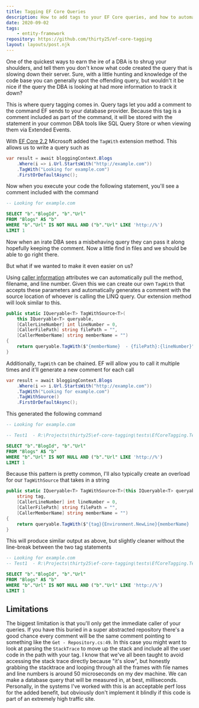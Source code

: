 ```yaml
---
title: Tagging EF Core Queries
description: How to add tags to your EF Core queries, and how to automatically give those tags better info.
date: 2020-09-02
tags:
    - entity-framework
repository: https://github.com/thirty25/ef-core-tagging
layout: layouts/post.njk
---
```


One of the quickest ways to earn the ire of a DBA is to shrug your shoulders, and tell them you don't know what code
created the query that is slowing down their server. Sure, with a little hunting and knowledge of the code base you can
generally spot the offending query, but wouldn't it be nice if the query the DBA is looking at had more information to
track it down?

This is where query tagging comes in. Query tags let you add a comment to the command EF sends to your database
provider. Because this tag is a comment included as part of the command, it will be stored with the statement in your
common DBA tools like SQL Query Store or when viewing them via Extended Events.

With [EF Core 2.2](https://devblogs.microsoft.com/dotnet/announcing-entity-framework-core-2-2/#query-tags) Microsoft
added the `TagWith` extension method. This allows us to write a query such as

```csharp
var result = await bloggingContext.Blogs
    .Where(i => i.Url.StartsWith("http://example.com"))
    .TagWith("Looking for example.com")
    .FirstOrDefaultAsync();
```

Now when you execute your code the following statement, you'll see a comment included with the command

```sql
-- Looking for example.com

SELECT "b"."BlogId", "b"."Url"
FROM "Blogs" AS "b"
WHERE "b"."Url" IS NOT NULL AND ("b"."Url" LIKE 'http://%')
LIMIT 1
```

Now when an irate DBA sees a misbehaving query they can pass it along hopefully keeping the comment. Now a little find
in files and we should be able to go right there.

But what if we wanted to make it even easier on us?

Using
[caller information](https://docs.microsoft.com/en-us/dotnet/csharp/language-reference/attributes/caller-information)
attributes we can automatically pull the method, filename, and line number. Given this we can create our own `TagWith`
that accepts these parameters and automatically generates a comment with the source location of whoever is calling the
LINQ query. Our extension method will look similar to this.

```csharp
public static IQueryable<T> TagWithSource<T>(
    this IQueryable<T> queryable,
    [CallerLineNumber] int lineNumber = 0,
    [CallerFilePath] string filePath = "",
    [CallerMemberName] string memberName = "")
{
    return queryable.TagWith($"{memberName}  - {filePath}:{lineNumber}");
}
```

Additionally, `TagWith` can be chained. EF will allow you to call it multiple times and it'll generate a new comment for
each call

```csharp
var result = await bloggingContext.Blogs
    .Where(i => i.Url.StartsWith("http://example.com"))
    .TagWith("Looking for example.com")
    .TagWithSource()
    .FirstOrDefaultAsync();
```

This generated the following command

```sql
-- Looking for example.com

-- Test1  - R:\Projects\thirty25\ef-core-tagging\tests\EfCoreTagging.Tests\UnitTest1.cs:45

SELECT "b"."BlogId", "b"."Url"
FROM "Blogs" AS "b"
WHERE "b"."Url" IS NOT NULL AND ("b"."Url" LIKE 'http://%')
LIMIT 1
```

Because this pattern is pretty common, I'll also typically create an overload for our `TagWithSource` that takes in a
string

```csharp
public static IQueryable<T> TagWithSource<T>(this IQueryable<T> queryable,
    string tag,
    [CallerLineNumber] int lineNumber = 0,
    [CallerFilePath] string filePath = "",
    [CallerMemberName] string memberName = "")
{
    return queryable.TagWith($"{tag}{Environment.NewLine}{memberName}  - {filePath}:{lineNumber}");
}
```

This will produce similar output as above, but slightly cleaner without the line-break between the two tag statements

```sql
-- Looking for example.com
-- Test1  - R:\Projects\thirty25\ef-core-tagging\tests\EfCoreTagging.Tests\UnitTest1.cs:45

SELECT "b"."BlogId", "b"."Url"
FROM "Blogs" AS "b"
WHERE "b"."Url" IS NOT NULL AND ("b"."Url" LIKE 'http://%')
LIMIT 1
```

## Limitations

The biggest limitation is that you'll only get the immediate caller of your queries. If you have this buried in a super
abstracted repository there's a good chance every comment will be the same comment pointing to something like the
`Get - Repository.cs:49`. In this case you might want to look at parsing the `StackTrace` to move up the stack and
include all the user code in the path with your tag. I know that we've all been taught to avoid accessing the stack
trace directly because "it's slow", but honestly grabbing the stacktrace and looping through all the frames with file
names and line numbers is around 50 microseconds on my dev machine. We can make a database query that will be measured
in, at best, milliseconds. Personally, in the systems I've worked with this is an acceptable perf loss for the added
benefit, but obviously don't implement it blindly if this code is part of an extremely high traffic site.
